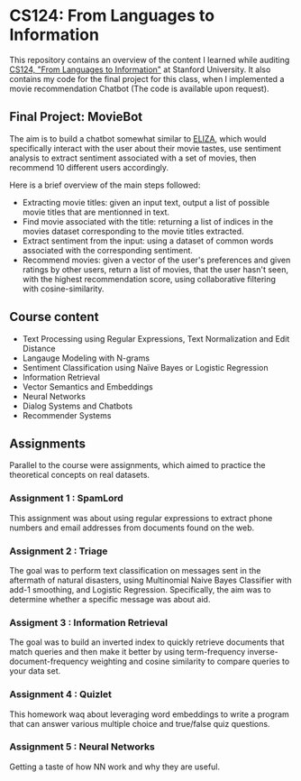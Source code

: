 # CS124: From Languages to Information 
This repository contains an overview of the content I learned while auditing [CS124, "From Languages to Information"](https://web.stanford.edu/class/cs124/) at Stanford University. It also contains my code for the final project for this class, when I implemented a movie recommendation Chatbot (The code is available upon request). 

## Final Project: MovieBot

The aim is to build a chatbot somewhat similar to [ELIZA](https://en.wikipedia.org/wiki/ELIZA), which would specifically interact with the user about their movie tastes, use sentiment analysis to extract sentiment associated with a set of movies, then recommend 10 different users accordingly. 

Here is a brief overview of the main steps followed: 
- Extracting movie titles: given an input text, output a list of possible movie titles that are mentionned in text. 
- Find movie associated with the title: returning a list of indices in the movies dataset corresponding to the movie titles extracted. 
- Extract sentiment from the input: using a dataset of common words associated with the corresponding sentiment. 
- Recommend movies: given a vector of the user's preferences and given ratings by other users, return a list of movies, that the user hasn't seen, with the highest recommendation score, using collaborative filtering with cosine-similarity. 

## Course content

- Text Processing using Regular Expressions, Text Normalization and Edit Distance
- Langauge Modeling with N-grams
- Sentiment Classification using Naïve Bayes or Logistic Regression
- Information Retrieval 
- Vector Semantics and Embeddings 
- Neural Networks 
- Dialog Systems and Chatbots 
- Recommender Systems 

## Assignments 

Parallel to the course were assignments, which aimed to practice the theoretical concepts on real datasets. 

### Assignment 1 : SpamLord 
This assignment was about using regular expressions to extract phone numbers and email addresses from documents found on the web. 

### Assignment 2 : Triage 
The goal was to perform text classification on messages sent in the aftermath of natural disasters, using Multinomial Naive Bayes Classifier with add-1 smoothing, and Logistic Regression. Specifically, the aim was to determine whether a specific message was about aid. 

### Assigment 3 : Information Retrieval 
The goal was to build an inverted index to quickly retrieve documents that match queries and then make it better by using term-frequency inverse-document-frequency weighting and cosine similarity to compare queries to your data set. 

### Assignment 4 : Quizlet 
This homework waq about leveraging word embeddings to write a program that can answer various multiple choice and true/false quiz questions.

### Assignment 5 : Neural Networks 
Getting a taste of how NN work and why they are useful. 


 

 
